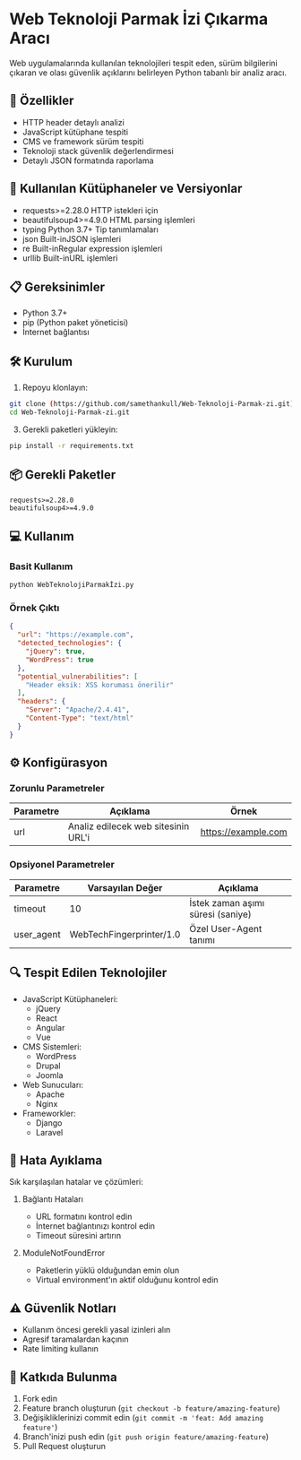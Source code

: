 # Web Teknoloji Parmak İzi Çıkarma Aracı

Web uygulamalarında kullanılan teknolojileri tespit eden, sürüm bilgilerini çıkaran ve olası güvenlik açıklarını belirleyen Python tabanlı bir analiz aracı.



## 🚀 Özellikler

- HTTP header detaylı analizi
- JavaScript kütüphane tespiti
- CMS ve framework sürüm tespiti
- Teknoloji stack güvenlik değerlendirmesi
- Detaylı JSON formatında raporlama

## 🚀 Kullanılan Kütüphaneler ve Versiyonlar 

- requests>=2.28.0 HTTP istekleri için 
- beautifulsoup4>=4.9.0 HTML parsing işlemleri
- typing Python 3.7+ Tip tanımlamaları
- json Built-inJSON işlemleri
- re Built-inRegular expression işlemleri
- urllib Built-inURL işlemleri

## 📋 Gereksinimler

- Python 3.7+
- pip (Python paket yöneticisi)
- İnternet bağlantısı

## 🛠 Kurulum

1. Repoyu klonlayın:
```bash
git clone (https://github.com/samethankull/Web-Teknoloji-Parmak-zi.git)
cd Web-Teknoloji-Parmak-zi.git
```

3. Gerekli paketleri yükleyin:
```bash
pip install -r requirements.txt
```

## 📦 Gerekli Paketler

```
requests>=2.28.0
beautifulsoup4>=4.9.0
```

## 💻 Kullanım

### Basit Kullanım

```bash
python WebTeknolojiParmakİzi.py
```

### Örnek Çıktı

```json
{
  "url": "https://example.com",
  "detected_technologies": {
    "jQuery": true,
    "WordPress": true
  },
  "potential_vulnerabilities": [
    "Header eksik: XSS koruması önerilir"
  ],
  "headers": {
    "Server": "Apache/2.4.41",
    "Content-Type": "text/html"
  }
}
```

## ⚙️ Konfigürasyon

### Zorunlu Parametreler

| Parametre | Açıklama | Örnek |
|-----------|----------|--------|
| url | Analiz edilecek web sitesinin URL'i | https://example.com |

### Opsiyonel Parametreler

| Parametre | Varsayılan Değer | Açıklama |
|-----------|------------------|-----------|
| timeout | 10 | İstek zaman aşımı süresi (saniye) |
| user_agent | WebTechFingerprinter/1.0 | Özel User-Agent tanımı |

## 🔍 Tespit Edilen Teknolojiler

- JavaScript Kütüphaneleri:
  - jQuery
  - React
  - Angular
  - Vue
- CMS Sistemleri:
  - WordPress
  - Drupal
  - Joomla
- Web Sunucuları:
  - Apache
  - Nginx
- Frameworkler:
  - Django
  - Laravel

## 🐛 Hata Ayıklama

Sık karşılaşılan hatalar ve çözümleri:

1. Bağlantı Hataları
   - URL formatını kontrol edin
   - İnternet bağlantınızı kontrol edin
   - Timeout süresini artırın

2. ModuleNotFoundError
   - Paketlerin yüklü olduğundan emin olun
   - Virtual environment'ın aktif olduğunu kontrol edin

## ⚠️ Güvenlik Notları

- Kullanım öncesi gerekli yasal izinleri alın
- Agresif taramalardan kaçının
- Rate limiting kullanın


## 🤝 Katkıda Bulunma

1. Fork edin
2. Feature branch oluşturun (`git checkout -b feature/amazing-feature`)
3. Değişikliklerinizi commit edin (`git commit -m 'feat: Add amazing feature'`)
4. Branch'inizi push edin (`git push origin feature/amazing-feature`)
5. Pull Request oluşturun

